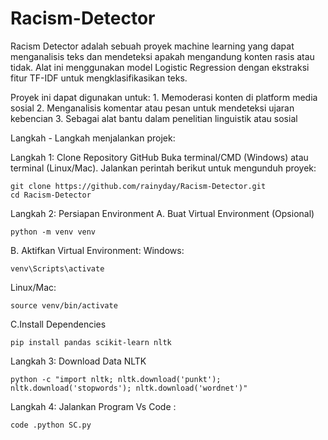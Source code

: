 # Racism-Detector
Racism Detector adalah sebuah proyek machine learning yang dapat menganalisis teks dan mendeteksi apakah mengandung konten rasis atau tidak. Alat ini menggunakan model Logistic Regression dengan ekstraksi fitur TF-IDF untuk mengklasifikasikan teks.

Proyek ini dapat digunakan untuk:
    1. Memoderasi konten di platform media sosial
    2. Menganalisis komentar atau pesan untuk mendeteksi ujaran kebencian
    3. Sebagai alat bantu dalam penelitian linguistik atau sosial

Langkah - Langkah menjalankan projek:

Langkah 1: Clone Repository GitHub
    Buka terminal/CMD (Windows) atau terminal (Linux/Mac).
    Jalankan perintah berikut untuk mengunduh proyek:
    
    git clone https://github.com/rainyday/Racism-Detector.git
    cd Racism-Detector
Langkah 2: Persiapan Environment
A. Buat Virtual Environment (Opsional)

    python -m venv venv

B. Aktifkan Virtual Environment:
Windows:
    
    venv\Scripts\activate
Linux/Mac:

    source venv/bin/activate

C.Install Dependencies

    pip install pandas scikit-learn nltk

Langkah 3: Download Data NLTK

    python -c "import nltk; nltk.download('punkt'); nltk.download('stopwords'); nltk.download('wordnet')"

Langkah 4: Jalankan Program
Vs Code : 
    
    code .python SC.py
    
